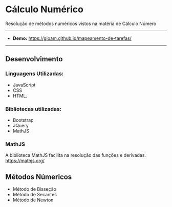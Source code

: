 # Cálculo Numérico
Resolução de métodos numéricos vistos na matéria de Cálculo Número

-------------------- 

- **Demo:** https://gioam.github.io/mapeamento-de-tarefas/

--------------------
## Desenvolvimento
### Linguagens Utilizadas: 
  - JavaScript
  - CSS
  - HTML. 
### Bibliotecas utilizadas: 
  - Bootstrap
  - JQuery
  - MathJS
### MathJS
A biblioteca MathJS facilita na resolução das funções e derivadas.
https://mathjs.org/
## Métodos Númericos
- Método de Bisseção
- Método de Secantes
- Método de Newton
